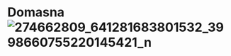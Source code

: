 # Domasna![274662809_641281683801532_3998660755220145421_n](https://user-images.githubusercontent.com/62560141/158704359-c1d5ee50-d62a-4e18-bfd4-d1160f9537e1.jpg)
